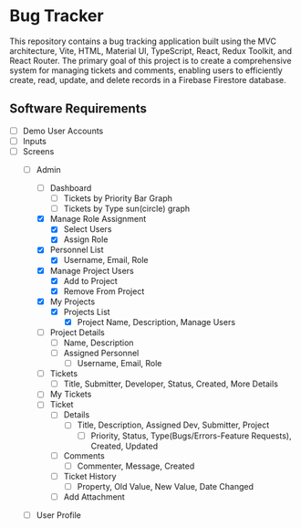 # Bug Tracker
This repository contains a bug tracking application built using the MVC architecture, Vite, HTML, Material UI, TypeScript, React, Redux Toolkit, and React Router. The primary goal of this project is to create a comprehensive system for managing tickets and comments, enabling users to efficiently create, read, update, and delete records in a Firebase Firestore database.

## Software Requirements
- [ ] Demo User Accounts
- [ ] Inputs
- [ ] Screens
  - [ ] Admin
    - [ ] Dashboard
      - [ ] Tickets by Priority Bar Graph
      - [ ] Tickets by Type sun(circle) graph
    - [x] Manage Role Assignment
      - [x] Select Users
      - [x] Assign Role
    - [x] Personnel List 
      - [x] Username, Email, Role
    - [x] Manage Project Users
      - [x] Add to Project
      - [x] Remove From Project
    - [x] My Projects
      - [x] Projects List
        - [x] Project Name, Description, Manage Users
    - [ ] Project Details
      - [ ] Name, Description
      - [ ] Assigned Personnel
        - [ ] Username, Email, Role
    - [ ] Tickets
      - [ ] Title, Submitter, Developer, Status, Created, More Details
    - [ ] My Tickets
    - [ ] Ticket
      - [ ] Details
        - [ ] Title, Description, Assigned Dev, Submitter, Project
          - [ ] Priority, Status, Type(Bugs/Errors-Feature Requests), Created, Updated
      - [ ] Comments
        - [ ] Commenter, Message, Created
      - [ ] Ticket History
        - [ ] Property, Old Value, New Value, Date Changed
      - [ ] Add Attachment
  - [ ] User Profile

